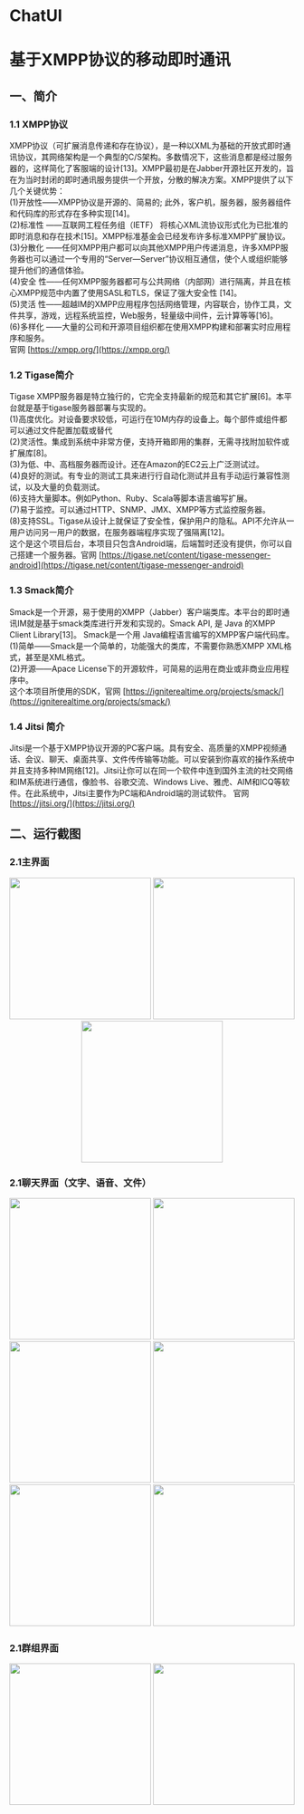 # ChatUI
# 基于XMPP协议的移动即时通讯
## 一、简介
### 1.1 XMPP协议
XMPP协议（可扩展消息传递和存在协议），是一种以XML为基础的开放式即时通讯协议，其网络架构是一个典型的C/S架构。多数情况下，这些消息都是经过服务器的，这样简化了客服端的设计[13]。XMPP最初是在Jabber开源社区开发的，旨在为当时封闭的即时通讯服务提供一个开放，分散的解决方案。XMPP提供了以下几个关键优势：</br>
(1)开放性——XMPP协议是开源的、简易的; 此外，客户机，服务器，服务器组件和代码库的形式存在多种实现[14]。</br>
(2)标准性 ——互联网工程任务组（IETF）  将核心XML流协议形式化为已批准的即时消息和存在技术[15]。XMPP标准基金会已经发布许多标准XMPP扩展协议。</br>
(3)分散化 ——任何XMPP用户都可以向其他XMPP用户传递消息，许多XMPP服务器也可以通过一个专用的“Server—Server”协议相互通信，使个人或组织能够提升他们的通信体验。</br>
(4)安全 性——任何XMPP服务器都可与公共网络（内部网）进行隔离，并且在核心XMPP规范中内置了使用SASL和TLS，保证了强大安全性  [14]。</br>
(5)灵活 性——超越IM的XMPP应用程序包括网络管理，内容联合，协作工具，文件共享，游戏，远程系统监控，Web服务，轻量级中间件，云计算等等[16]。</br>
(6)多样化 ——大量的公司和开源项目组织都在使用XMPP构建和部署实时应用程序和服务。</br>
官网 [https://xmpp.org/](https://xmpp.org/)
### 1.2 Tigase简介
Tigase XMPP服务器是特立独行的，它完全支持最新的规范和其它扩展[6]。本平台就是基于tigase服务器部署与实现的。</br>
(1)高度优化。对设备要求较低，可运行在10M内存的设备上。每个部件或组件都可以通过文件配置加载或替代</br>
	(2)灵活性。集成到系统中非常方便，支持开箱即用的集群，无需寻找附加软件或扩展库[8]。</br>
	(3)为低、中、高档服务器而设计。还在Amazon的EC2云上广泛测试过。</br>
	(4)良好的测试。有专业的测试工具来进行行自动化测试并且有手动运行兼容性测试，以及大量的负载测试。</br>
(6)支持大量脚本。例如Python、Ruby、Scala等脚本语言编写扩展。</br>
	(7)易于监控。可以通过HTTP、SNMP、JMX、XMPP等方式监控服务器。</br>
	(8)支持SSL。Tigase从设计上就保证了安全性，保护用户的隐私。API不允许从一用户访问另一用户的数据，在服务器端程序实现了强隔离[12]。</br>
 这个是这个项目后台，本项目只包含Android端，后端暂时还没有提供，你可以自己搭建一个服务器。官网 [https://tigase.net/content/tigase-messenger-android](https://tigase.net/content/tigase-messenger-android)
### 1.3 Smack简介
Smack是一个开源，易于使用的XMPP（Jabber）客户端类库。本平台的即时通讯IM就是基于smack类库进行开发和实现的。Smack API, 是 Java 的XMPP Client Library[13]。 Smack是一个用 Java编程语言编写的XMPP客户端代码库。</br>
(1)简单——Smack是一个简单的，功能强大的类库，不需要你熟悉XMPP XML格式，甚至是XML格式。</br>
(2)开源——Apace License下的开源软件，可简易的运用在商业或非商业应用程序中。</br>
这个本项目所使用的SDK，官网 [https://igniterealtime.org/projects/smack/](https://igniterealtime.org/projects/smack/)
### 1.4 Jitsi 简介
Jitsi是一个基于XMPP协议开源的PC客户端。具有安全、高质量的XMPP视频通话、会议、聊天、桌面共享、文件传传输等功能。可以安装到你喜欢的操作系统中并且支持多种IM网络[12]。Jitsi让你可以在同一个软件中连到国外主流的社交网络和IM系统进行通信，像脸书、谷歌交流、Windows Live、雅虎、AIM和ICQ等软件。在此系统中，Jitsi主要作为PC端和Android端的测试软件。
官网 [https://jitsi.org/](https://jitsi.org/)
## 二、运行截图
### 2.1主界面

<div align=center><img width="250" src="https://github.com/Tomdogs/InstantChat/raw/master/screenshots/image011.png"/>
<img width="250" src="https://github.com/Tomdogs/InstantChat/raw/master/screenshots/image012.png"/>
<img width="250" src="https://github.com/Tomdogs/InstantChat/raw/master/screenshots/image013.png"/></div>

### 2.1聊天界面（文字、语音、文件）

<div align=center><img width="250" src="https://github.com/Tomdogs/InstantChat/raw/master/screenshots/image015.png"/>
<img width="250" src="https://github.com/Tomdogs/InstantChat/raw/master/screenshots/image016.png"/>
<img width="250" src="https://github.com/Tomdogs/InstantChat/raw/master/screenshots/image018.png"/>
<img width="250" src="https://github.com/Tomdogs/InstantChat/raw/master/screenshots/image019.png"/>
<img width="250" src="https://github.com/Tomdogs/InstantChat/raw/master/screenshots/image020.png"/>
<img width="250" src="https://github.com/Tomdogs/InstantChat/raw/master/screenshots/image022.png"/></div>

### 2.1群组界面
<div align=center><img width="250" src="https://github.com/Tomdogs/InstantChat/raw/master/screenshots/image023.png"/>
<img width="250" src="https://github.com/Tomdogs/InstantChat/raw/master/screenshots/image024.png"/>
</div>
